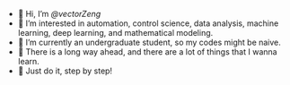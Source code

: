 - 👋 Hi, I’m *@vectorZeng*
- 👀 I’m interested in automation, control science, data analysis, machine learning, deep learning, and mathematical modeling.
- 🌱 I’m currently an undergraduate student, so my codes might be naive.
- 💞️ There is a long way ahead, and there are a lot of things that I wanna learn.
- 🥰 Just do it, step by step!


<!---
vectorZeng/vectorZeng is a ✨ special ✨ repository because its `README.md` (this file) appears on your GitHub profile.
You can click the Preview link to take a look at your changes.
--->
